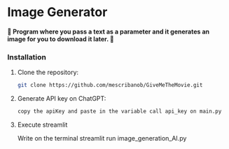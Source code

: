 <a name="top"></a>
# Image Generator

**🤖 Program where you pass a text as a parameter and it generates an image for you to download it later. 🤖**


<a name="installation"></a>
### Installation

1. Clone the repository:

   ```bash
   git clone https://github.com/mescribanob/GiveMeTheMovie.git

2. Generate API key on ChatGPT:

   ```bash
   copy the apiKey and paste in the variable call api_key on main.py

3. Execute streamlit
   
   Write on the terminal streamlit run image_generation_AI.py
